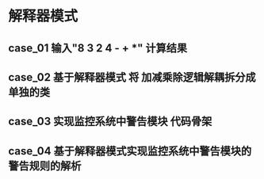 # 解释器模式
## case_01 输入"8 3 2 4 - + *"  计算结果

## case_02 基于解释器模式 将 加减乘除逻辑解耦拆分成单独的类

## case_03 实现监控系统中警告模块 代码骨架

## case_04 基于解释器模式实现监控系统中警告模块的警告规则的解析
